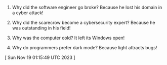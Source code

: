  
1. Why did the software engineer go broke? Because he lost his domain in a cyber attack!

2. Why did the scarecrow become a cybersecurity expert? Because he was outstanding in his field!

3. Why was the computer cold? It left its Windows open!

4. Why do programmers prefer dark mode? Because light attracts bugs!
 
[ 
Sun Nov 19 01:15:49 UTC 2023
 ]

